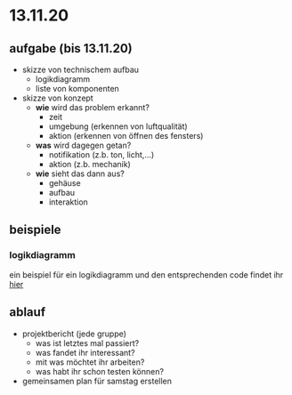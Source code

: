 # 13.11.20

## aufgabe (bis 13.11.20)

- skizze von technischem aufbau
  - logikdiagramm
  - liste von komponenten
- skizze von konzept
  - **wie** wird das problem erkannt?
    - zeit
    - umgebung (erkennen von luftqualität)
    - aktion (erkennen von öffnen des fensters)
  - **was** wird dagegen getan?
    - notifikation (z.b. ton, licht,...)
    - aktion (z.b. mechanik)
  - **wie** sieht das dann aus?
    - gehäuse
    - aufbau
    - interaktion

## beispiele

### logikdiagramm

ein beispiel für ein logikdiagramm und den entsprechenden code findet ihr [hier](../beispielDateien/servoSensor)

## ablauf

- projektbericht (jede gruppe)
  - was ist letztes mal passiert?
  - was fandet ihr interessant?
  - mit was möchtet ihr arbeiten?
  - was habt ihr schon testen können?
- gemeinsamen plan für samstag erstellen
